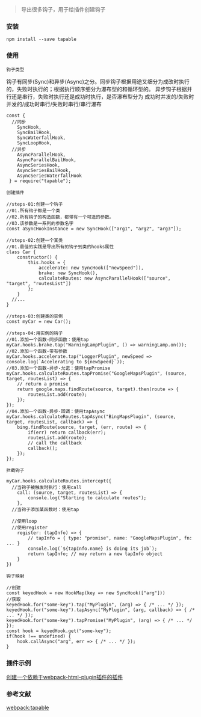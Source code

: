>导出很多钩子，用于给插件创建钩子


### 安装 
```
npm install --save tapable
```

### 使用

`钩子类型`

钩子有同步(Sync)和异步(Async)之分。同步钩子根据用途又细分为成改时执行的，失败时执行的；根据执行顺序细分为瀑布型的和循环型的。
异步钩子根据并行还是串行，失败时执行还是成功时执行，是否瀑布型分为
成功时并发的/失败时并发的/成功时串行/失败时串行/串行瀑布
```
const {
  //同步
	SyncHook,
	SyncBailHook,
	SyncWaterfallHook,
	SyncLoopHook,
  //异步
	AsyncParallelHook,
	AsyncParallelBailHook,
	AsyncSeriesHook,
	AsyncSeriesBailHook,
	AsyncSeriesWaterfallHook
 } = require("tapable");
```

`创建插件`
```
//steps-01:创建一个钩子
//01.所有钩子都是一个类
//02.所有钩子的构造函数，都带有一个可选的参数。
//03.该参数是一系列的参数名字
const aSyncHookInstance = new SyncHook(["arg1", "arg2", "arg3"]);

//steps-02:创建一个某类
//01.最佳的实践是导出所有的钩子到类的hooks属性
class Car {
	constructor() {
		this.hooks = {
			accelerate: new SyncHook(["newSpeed"]),
			brake: new SyncHook(),
			calculateRoutes: new AsyncParallelHook(["source", "target", "routesList"])
		};
	}
  //...
}

//steps-03:创建类的实例
const myCar = new Car();

//steps-04:用实例的钩子
//01.添加一个函数-同步函数：使用tap
myCar.hooks.brake.tap("WarningLampPlugin", () => warningLamp.on());
//02.添加一个函数-带有参数
myCar.hooks.accelerate.tap("LoggerPlugin", newSpeed => console.log(`Accelerating to ${newSpeed}`));
//03.添加一个函数-异步-允诺：使用tapPromise
myCar.hooks.calculateRoutes.tapPromise("GoogleMapsPlugin", (source, target, routesList) => {
	// return a promise
	return google.maps.findRoute(source, target).then(route => {
		routesList.add(route);
	});
});
//04.添加一个函数-异步-回调：使用tapAsync
myCar.hooks.calculateRoutes.tapAsync("BingMapsPlugin", (source, target, routesList, callback) => {
	bing.findRoute(source, target, (err, route) => {
		if(err) return callback(err);
		routesList.add(route);
		// call the callback
		callback();
	});
});
```

`拦截钩子`
```
myCar.hooks.calculateRoutes.intercept({
  //当钩子被触发时执行：使用call
	call: (source, target, routesList) => {
		console.log("Starting to calculate routes");
	},
  //当钩子添加某函数时：使用tap

  //使用loop
  //使用register
	register: (tapInfo) => {
		// tapInfo = { type: "promise", name: "GoogleMapsPlugin", fn: ... }
		console.log(`${tapInfo.name} is doing its job`);
		return tapInfo; // may return a new tapInfo object
	}
})
```

`钩子映射`
```
//创建
const keyedHook = new HookMap(key => new SyncHook(["arg"]))
//获取
keyedHook.for("some-key").tap("MyPlugin", (arg) => { /* ... */ });
keyedHook.for("some-key").tapAsync("MyPlugin", (arg, callback) => { /* ... */ });
keyedHook.for("some-key").tapPromise("MyPlugin", (arg) => { /* ... */ });
const hook = keyedHook.get("some-key");
if(hook !== undefined) {
	hook.callAsync("arg", err => { /* ... */ });
}
```

### 插件示例

[创建一个依赖于webpack-html-plugin插件的插件](https://github.com/jantimon/html-webpack-plugin#events)

### 参考文献
[webpack:tapable](https://github.com/webpack/tapable/tree/master)
